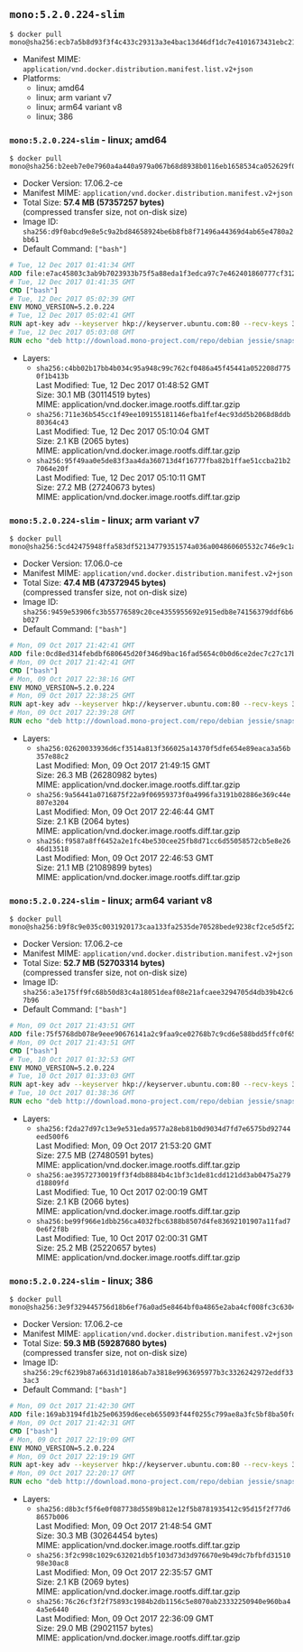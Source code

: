 ## `mono:5.2.0.224-slim`

```console
$ docker pull mono@sha256:ecb7a5b8d93f3f4c433c29313a3e4bac13d46df1dc7e4101673431ebc214b030
```

-	Manifest MIME: `application/vnd.docker.distribution.manifest.list.v2+json`
-	Platforms:
	-	linux; amd64
	-	linux; arm variant v7
	-	linux; arm64 variant v8
	-	linux; 386

### `mono:5.2.0.224-slim` - linux; amd64

```console
$ docker pull mono@sha256:b2eeb7e0e7960a4a440a979a067b68d8938b0116eb1658534ca052629f0d1ce6
```

-	Docker Version: 17.06.2-ce
-	Manifest MIME: `application/vnd.docker.distribution.manifest.v2+json`
-	Total Size: **57.4 MB (57357257 bytes)**  
	(compressed transfer size, not on-disk size)
-	Image ID: `sha256:d9f0abcd9e8e5c9a2bd84658924be6b8fb8f71496a44369d4ab65e4780a2bb61`
-	Default Command: `["bash"]`

```dockerfile
# Tue, 12 Dec 2017 01:41:34 GMT
ADD file:e7ac45803c3ab9b7023933b75f5a88eda1f3edca97c7e462401860777cf312f7 in / 
# Tue, 12 Dec 2017 01:41:35 GMT
CMD ["bash"]
# Tue, 12 Dec 2017 05:02:39 GMT
ENV MONO_VERSION=5.2.0.224
# Tue, 12 Dec 2017 05:02:41 GMT
RUN apt-key adv --keyserver hkp://keyserver.ubuntu.com:80 --recv-keys 3FA7E0328081BFF6A14DA29AA6A19B38D3D831EF
# Tue, 12 Dec 2017 05:03:08 GMT
RUN echo "deb http://download.mono-project.com/repo/debian jessie/snapshots/$MONO_VERSION main" > /etc/apt/sources.list.d/mono-official.list   && apt-get update   && apt-get install -y mono-runtime   && rm -rf /var/lib/apt/lists/* /tmp/*
```

-	Layers:
	-	`sha256:c4bb02b17bb4b034c95a948c99c762cf0486a45f45441a052208d7750f1b413b`  
		Last Modified: Tue, 12 Dec 2017 01:48:52 GMT  
		Size: 30.1 MB (30114519 bytes)  
		MIME: application/vnd.docker.image.rootfs.diff.tar.gzip
	-	`sha256:711e36b545cc1f49ee109155181146efba1fef4ec93dd5b2068d8ddb80364c43`  
		Last Modified: Tue, 12 Dec 2017 05:10:04 GMT  
		Size: 2.1 KB (2065 bytes)  
		MIME: application/vnd.docker.image.rootfs.diff.tar.gzip
	-	`sha256:95f49aa0e5de83f3aa4da360713d4f16777fba82b1ffae51ccba21b27064e20f`  
		Last Modified: Tue, 12 Dec 2017 05:10:11 GMT  
		Size: 27.2 MB (27240673 bytes)  
		MIME: application/vnd.docker.image.rootfs.diff.tar.gzip

### `mono:5.2.0.224-slim` - linux; arm variant v7

```console
$ docker pull mono@sha256:5cd42475948ffa583df52134779351574a036a004860605532c746e9c1af6603
```

-	Docker Version: 17.06.0-ce
-	Manifest MIME: `application/vnd.docker.distribution.manifest.v2+json`
-	Total Size: **47.4 MB (47372945 bytes)**  
	(compressed transfer size, not on-disk size)
-	Image ID: `sha256:9459e53906fc3b55776589c20ce4355955692e915edb8e74156379ddf6b6b027`
-	Default Command: `["bash"]`

```dockerfile
# Mon, 09 Oct 2017 21:42:41 GMT
ADD file:0cd8ed314febdbf680645d20f346d9bac16fad5654c0b0d6ce2dec7c27c17b9a in / 
# Mon, 09 Oct 2017 21:42:41 GMT
CMD ["bash"]
# Mon, 09 Oct 2017 22:38:16 GMT
ENV MONO_VERSION=5.2.0.224
# Mon, 09 Oct 2017 22:38:25 GMT
RUN apt-key adv --keyserver hkp://keyserver.ubuntu.com:80 --recv-keys 3FA7E0328081BFF6A14DA29AA6A19B38D3D831EF
# Mon, 09 Oct 2017 22:39:28 GMT
RUN echo "deb http://download.mono-project.com/repo/debian jessie/snapshots/$MONO_VERSION main" > /etc/apt/sources.list.d/mono-official.list   && apt-get update   && apt-get install -y mono-runtime   && rm -rf /var/lib/apt/lists/* /tmp/*
```

-	Layers:
	-	`sha256:02620033936d6cf3514a813f366025a14370f5dfe654e89eaca3a56b357e88c2`  
		Last Modified: Mon, 09 Oct 2017 21:49:15 GMT  
		Size: 26.3 MB (26280982 bytes)  
		MIME: application/vnd.docker.image.rootfs.diff.tar.gzip
	-	`sha256:9a56441a0716875f22a9f06959373f0a4996fa3191b02886e369c44e807e3204`  
		Last Modified: Mon, 09 Oct 2017 22:46:44 GMT  
		Size: 2.1 KB (2064 bytes)  
		MIME: application/vnd.docker.image.rootfs.diff.tar.gzip
	-	`sha256:f9587a8ff6452a2e1fc4be530cee25fb8d71cc6d55058572cb5e8e2646d13518`  
		Last Modified: Mon, 09 Oct 2017 22:46:53 GMT  
		Size: 21.1 MB (21089899 bytes)  
		MIME: application/vnd.docker.image.rootfs.diff.tar.gzip

### `mono:5.2.0.224-slim` - linux; arm64 variant v8

```console
$ docker pull mono@sha256:b9f8c9e035c0031920173caa133fa2535de70528bede9238cf2ce5d5f227c3c3
```

-	Docker Version: 17.06.2-ce
-	Manifest MIME: `application/vnd.docker.distribution.manifest.v2+json`
-	Total Size: **52.7 MB (52703314 bytes)**  
	(compressed transfer size, not on-disk size)
-	Image ID: `sha256:a3e175ff9fc68b50d83c4a18051deaf08e21afcaee3294705d4db39b42c67b96`
-	Default Command: `["bash"]`

```dockerfile
# Mon, 09 Oct 2017 21:43:51 GMT
ADD file:75f5768db078e9eee90676141a2c9faa9ce02768b7c9cd6e588bdd5ffc0f65e3 in / 
# Mon, 09 Oct 2017 21:43:51 GMT
CMD ["bash"]
# Tue, 10 Oct 2017 01:32:53 GMT
ENV MONO_VERSION=5.2.0.224
# Tue, 10 Oct 2017 01:33:03 GMT
RUN apt-key adv --keyserver hkp://keyserver.ubuntu.com:80 --recv-keys 3FA7E0328081BFF6A14DA29AA6A19B38D3D831EF
# Tue, 10 Oct 2017 01:38:36 GMT
RUN echo "deb http://download.mono-project.com/repo/debian jessie/snapshots/$MONO_VERSION main" > /etc/apt/sources.list.d/mono-official.list   && apt-get update   && apt-get install -y mono-runtime   && rm -rf /var/lib/apt/lists/* /tmp/*
```

-	Layers:
	-	`sha256:f2da27d97c13e9e531eda9577a28eb81b0d9034d7fd7e6575bd92744eed500f6`  
		Last Modified: Mon, 09 Oct 2017 21:53:20 GMT  
		Size: 27.5 MB (27480591 bytes)  
		MIME: application/vnd.docker.image.rootfs.diff.tar.gzip
	-	`sha256:ae39572730019ff3f4db8884b4c1bf3c1de81cdd121dd3ab0475a279d18809fd`  
		Last Modified: Tue, 10 Oct 2017 02:00:19 GMT  
		Size: 2.1 KB (2066 bytes)  
		MIME: application/vnd.docker.image.rootfs.diff.tar.gzip
	-	`sha256:be99f966e1dbb256ca4032fbc6388b8507d4fe83692101907a11fad70e6f2f8b`  
		Last Modified: Tue, 10 Oct 2017 02:00:31 GMT  
		Size: 25.2 MB (25220657 bytes)  
		MIME: application/vnd.docker.image.rootfs.diff.tar.gzip

### `mono:5.2.0.224-slim` - linux; 386

```console
$ docker pull mono@sha256:3e9f329445756d18b6ef76a0ad5e8464bf0a4865e2aba4cf008fc3c630440740
```

-	Docker Version: 17.06.2-ce
-	Manifest MIME: `application/vnd.docker.distribution.manifest.v2+json`
-	Total Size: **59.3 MB (59287680 bytes)**  
	(compressed transfer size, not on-disk size)
-	Image ID: `sha256:29cf6239b87a6631d10186ab7a3818e9963695977b3c3326242972eddf333ac3`
-	Default Command: `["bash"]`

```dockerfile
# Mon, 09 Oct 2017 21:42:30 GMT
ADD file:169ab3194fd1b25e06359d6eceb655093f44f0255c799ae8a3fc5bf8ba50fd8d in / 
# Mon, 09 Oct 2017 21:42:31 GMT
CMD ["bash"]
# Mon, 09 Oct 2017 22:19:09 GMT
ENV MONO_VERSION=5.2.0.224
# Mon, 09 Oct 2017 22:19:19 GMT
RUN apt-key adv --keyserver hkp://keyserver.ubuntu.com:80 --recv-keys 3FA7E0328081BFF6A14DA29AA6A19B38D3D831EF
# Mon, 09 Oct 2017 22:20:17 GMT
RUN echo "deb http://download.mono-project.com/repo/debian jessie/snapshots/$MONO_VERSION main" > /etc/apt/sources.list.d/mono-official.list   && apt-get update   && apt-get install -y mono-runtime   && rm -rf /var/lib/apt/lists/* /tmp/*
```

-	Layers:
	-	`sha256:d8b3cf5f6e0f087738d5589b812e12f5b8781935412c95d15f2f77d68657b006`  
		Last Modified: Mon, 09 Oct 2017 21:48:54 GMT  
		Size: 30.3 MB (30264454 bytes)  
		MIME: application/vnd.docker.image.rootfs.diff.tar.gzip
	-	`sha256:3f2c998c1029c632021db5f103d73d3d976670e9b49dc7bfbfd3151098e30ac8`  
		Last Modified: Mon, 09 Oct 2017 22:35:57 GMT  
		Size: 2.1 KB (2069 bytes)  
		MIME: application/vnd.docker.image.rootfs.diff.tar.gzip
	-	`sha256:76c26cf3f2f75893c1984b2db1156c5e8070ab23332250940e960ba44a5e6440`  
		Last Modified: Mon, 09 Oct 2017 22:36:09 GMT  
		Size: 29.0 MB (29021157 bytes)  
		MIME: application/vnd.docker.image.rootfs.diff.tar.gzip
